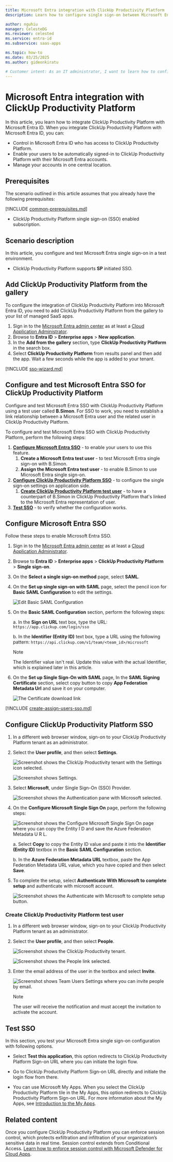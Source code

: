 ```yaml
---
title: Microsoft Entra integration with ClickUp Productivity Platform
description: Learn how to configure single sign-on between Microsoft Entra ID and ClickUp Productivity Platform.

author: nguhiu
manager: CelesteDG
ms.reviewer: celested
ms.service: entra-id
ms.subservice: saas-apps

ms.topic: how-to
ms.date: 03/25/2025
ms.author: gideonkiratu

# Customer intent: As an IT administrator, I want to learn how to configure single sign-on between Microsoft Entra ID and ClickUp Productivity Platform so that I can control who has access to ClickUp Productivity Platform, enable automatic sign-in with Microsoft Entra accounts, and manage my accounts in one central location.
---
```

# Microsoft Entra integration with ClickUp Productivity Platform

In this article,  you learn how to integrate ClickUp Productivity Platform with Microsoft Entra ID. When you integrate ClickUp Productivity Platform with Microsoft Entra ID, you can:

* Control in Microsoft Entra ID who has access to ClickUp Productivity Platform.
* Enable your users to be automatically signed-in to ClickUp Productivity Platform with their Microsoft Entra accounts.
* Manage your accounts in one central location.

## Prerequisites

The scenario outlined in this article assumes that you already have the following prerequisites:

[!INCLUDE [common-prerequisites.md](~/identity/saas-apps/includes/common-prerequisites.md)]
* ClickUp Productivity Platform single sign-on (SSO) enabled subscription.

## Scenario description

In this article,  you configure and test Microsoft Entra single sign-on in a test environment.

* ClickUp Productivity Platform supports **SP** initiated SSO.

## Add ClickUp Productivity Platform from the gallery

To configure the integration of ClickUp Productivity Platform into Microsoft Entra ID, you need to add ClickUp Productivity Platform from the gallery to your list of managed SaaS apps.

1. Sign in to the [Microsoft Entra admin center](https://entra.microsoft.com) as at least a [Cloud Application Administrator](~/identity/role-based-access-control/permissions-reference.md#cloud-application-administrator).
1. Browse to **Entra ID** > **Enterprise apps** > **New application**.
1. In the **Add from the gallery** section, type **ClickUp Productivity Platform** in the search box.
1. Select **ClickUp Productivity Platform** from results panel and then add the app. Wait a few seconds while the app is added to your tenant.

 [!INCLUDE [sso-wizard.md](~/identity/saas-apps/includes/sso-wizard.md)]

<a name='configure-and-test-azure-ad-sso-for-clickup-productivity-platform'></a>

## Configure and test Microsoft Entra SSO for ClickUp Productivity Platform

Configure and test Microsoft Entra SSO with ClickUp Productivity Platform using a test user called **B.Simon**. For SSO to work, you need to establish a link relationship between a Microsoft Entra user and the related user in ClickUp Productivity Platform.

To configure and test Microsoft Entra SSO with ClickUp Productivity Platform, perform the following steps:

1. **[Configure Microsoft Entra SSO](#configure-azure-ad-sso)** - to enable your users to use this feature.
    1. **Create a Microsoft Entra test user** - to test Microsoft Entra single sign-on with B.Simon.
    1. **Assign the Microsoft Entra test user** - to enable B.Simon to use Microsoft Entra single sign-on.
1. **[Configure ClickUp Productivity Platform SSO](#configure-clickup-productivity-platform-sso)** - to configure the single sign-on settings on application side.
    1. **[Create ClickUp Productivity Platform test user](#create-clickup-productivity-platform-test-user)** - to have a counterpart of B.Simon in ClickUp Productivity Platform that's linked to the Microsoft Entra representation of user.
1. **[Test SSO](#test-sso)** - to verify whether the configuration works.

<a name='configure-azure-ad-sso'></a>

## Configure Microsoft Entra SSO

Follow these steps to enable Microsoft Entra SSO.

1. Sign in to the [Microsoft Entra admin center](https://entra.microsoft.com) as at least a [Cloud Application Administrator](~/identity/role-based-access-control/permissions-reference.md#cloud-application-administrator).
1. Browse to **Entra ID** > **Enterprise apps** > **ClickUp Productivity Platform** > **Single sign-on**.
1. On the **Select a single sign-on method** page, select **SAML**.
1. On the **Set up single sign-on with SAML** page, select the pencil icon for **Basic SAML Configuration** to edit the settings.

   ![Edit Basic SAML Configuration](common/edit-urls.png)

1. On the **Basic SAML Configuration** section, perform the following steps:

    a. In the **Sign on URL** text box, type the URL:
    `https://app.clickup.com/login/sso`

    b. In the **Identifier (Entity ID)** text box, type a URL using the following pattern:
    `https://api.clickup.com/v1/team/<team_id>/microsoft`

    > [!NOTE]
    > The Identifier value isn't real. Update this value with the actual Identifier, which is explained later in this article.

1. On the **Set up Single Sign-On with SAML** page, In the **SAML Signing Certificate** section, select copy button to copy **App Federation Metadata Url** and save it on your computer.

    ![The Certificate download link](common/copy-metadataurl.png)

<a name='create-an-azure-ad-test-user'></a>

[!INCLUDE [create-assign-users-sso.md](~/identity/saas-apps/includes/create-assign-users-sso.md)]

## Configure ClickUp Productivity Platform SSO

1. In a different web browser window, sign-on to your ClickUp Productivity Platform tenant as an administrator.

2. Select the **User profile**, and then select **Settings**.

    ![Screenshot shows the ClickUp Productivity tenant with the Settings icon selected.](./media/clickup-productivity-platform-tutorial/configure-0.png)

    ![Screenshot shows Settings.](./media/clickup-productivity-platform-tutorial/configure-1.png)

3. Select **Microsoft**, under Single Sign-On (SSO) Provider.

    ![Screenshot shows the Authentication pane with Microsoft selected.](./media/clickup-productivity-platform-tutorial/configure-2.png)

4. On the **Configure Microsoft Single Sign On** page, perform the following steps:

    ![Screenshot shows the Configure Microsoft Single Sign On page where you can copy the Entity I D and save the Azure Federation Metadata U R L.](./media/clickup-productivity-platform-tutorial/configure-3.png)

    a. Select **Copy** to copy the Entity ID value and paste it into the **Identifier (Entity ID)** textbox in the **Basic SAML Configuration** section.

    b. In the **Azure Federation Metadata URL** textbox, paste the App Federation Metadata URL value, which you have copied and then select **Save**.

5. To complete the setup, select **Authenticate With Microsoft to complete setup** and authenticate with microsoft account.

    ![Screenshot shows the Authenticate with Microsoft to complete setup button.](./media/clickup-productivity-platform-tutorial/configure-4.png)


### Create ClickUp Productivity Platform test user

1. In a different web browser window, sign-on to your ClickUp Productivity Platform tenant as an administrator.

2. Select the **User profile**, and then select **People**.

    ![Screenshot shows the ClickUp Productivity tenant.](./media/clickup-productivity-platform-tutorial/configure-0.png)

    ![Screenshot shows the People link selected.](./media/clickup-productivity-platform-tutorial/user-1.png)

3. Enter the email address of the user in the textbox and select **Invite**.

    ![Screenshot shows Team Users Settings where you can invite people by email.](./media/clickup-productivity-platform-tutorial/user-2.png)

    > [!NOTE]
    > The user will receive the notification and must accept the invitation to activate the account.

## Test SSO

In this section, you test your Microsoft Entra single sign-on configuration with following options. 

* Select **Test this application**, this option redirects to ClickUp Productivity Platform Sign-on URL where you can initiate the login flow. 

* Go to ClickUp Productivity Platform Sign-on URL directly and initiate the login flow from there.

* You can use Microsoft My Apps. When you select the ClickUp Productivity Platform tile in the My Apps, this option redirects to ClickUp Productivity Platform Sign-on URL. For more information about the My Apps, see [Introduction to the My Apps](https://support.microsoft.com/account-billing/sign-in-and-start-apps-from-the-my-apps-portal-2f3b1bae-0e5a-4a86-a33e-876fbd2a4510).

## Related content

Once you configure ClickUp Productivity Platform you can enforce session control, which protects exfiltration and infiltration of your organization’s sensitive data in real time. Session control extends from Conditional Access. [Learn how to enforce session control with Microsoft Defender for Cloud Apps](/cloud-app-security/proxy-deployment-any-app).
